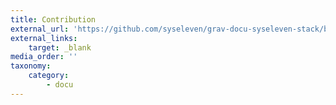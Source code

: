 ```yaml
---
title: Contribution
external_url: 'https://github.com/syseleven/grav-docu-syseleven-stack/blob/master/README.md#contributions'
external_links:
    target: _blank
media_order: ''
taxonomy:
    category:
        - docu
---
```


